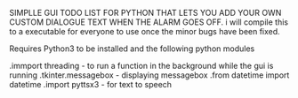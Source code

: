 SIMPLLE GUI TODO LIST FOR PYTHON THAT LETS
YOU ADD YOUR OWN CUSTOM DIALOGUE TEXT WHEN THE ALARM GOES OFF. 
i will compile this to a executable for everyone to use once the minor bugs have been fixed.

Requires Python3 to be installed and the following python modules

.immport threading - to run a function in the background while the gui is running
.tkinter.messagebox - displaying messagebox 
.from datetime import datetime 
.import pyttsx3 - for text to speech
